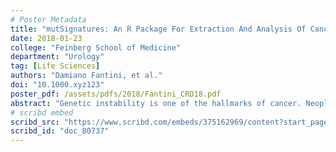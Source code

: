 ```yaml
---
# Poster Metadata
title: "mutSignatures: An R Package For Extraction And Analysis Of Cancer Mutational Signatures"
date: 2018-01-23
college: "Feinberg School of Medicine"
department: "Urology"
tag: [Life Sciences]
authors: "Damiano Fantini, et al."
doi: "10.1000.xyz123"
poster_pdf: /assets/pdfs/2018/Fantini_CRD18.pdf
abstract: "Genetic instability is one of the hallmarks of cancer. Neoplastic cells accumulate somatic mutations in their genomes, resulting in aberrant homeostasis, cancer cell survival, and proliferation. Different genetic instability processes result in distinct non-random patterns of DNA mutations, also known as mutational signatures. The interest in the identification of mutational signatures and the corresponding genetic instability processes is rapidly growing because these signatures are footprints of the molecular aberrations occurring in tumors, and hence may be prognostic of clinical outcomes and support customized anti-cancer treatments in the future. We developed ‘mutSignatures’, an integrated R-based computational framework aimed at deciphering DNA mutational signatures. Our software provides advanced functions for importing DNA variants, computing tri-nucleotide or non-standard mutation types, and extracting mutational signatures via non-negative matrix factorization. Additionally, our framework supports deconvolution of catalogs of DNA variants against known mutational signatures. We used ‘mutSignatures’ to analyze somatic mutations from smoking-related cancer datasets, revealing mutational signatures that were consistent with those reported before in independent investigations. Moreover, our analyses showed that selected mutational signatures correlated with specific clinical and molecular features. Specifically, we analyzed mutations from a lung adenocarcinoma dataset, and identified two signatures, namely ‘luad_B’ and ‘luad_C’, with opposite trends: signature ‘luad_B’ was increased in tumors from smokers and correlated with high mutation burden; conversely, signature ‘luad_C’ was enriched in tumors from life-long non-smokers, and correlated with low mutation burden. These signatures may represent the product of mutually-exclusive processes that are responsible of initiating lung neoplastic transformation in smoking and non-smoking patients. In conclusion, we developed ‘mutSignatures’, a powerful open-source framework for extraction and analysis of mutational signatures. Our software enables the study of the molecular determinants of cancer, supports the analysis of signature-related clinical characteristics, and could facilitate gathering insights into cancer biology and treatment."
# scribd embed
scribd_src: "https://www.scribd.com/embeds/375162969/content?start_page=1&view_mode=scroll&access_key=key-bPfse0WyCgzJUHWrVz1w&show_recommendations=true"
scribd_id: "doc_80737"
---
```

